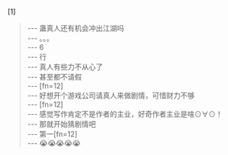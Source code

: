 
[1] 
>--- 蛊真人还有机会冲出江湖吗<br>
>--- 。。。<br>
>--- 6<br>
>--- 行<br>
>--- 真人有些力不从心了<br>
>--- 甚至都不请假<br>
>--- [fn=12]<br>
>--- 好想开个游戏公司请真人来做剧情，可惜财力不够<br>
>--- [fn=12]<br>
>--- 感觉写作肯定不是作者的主业，好奇作者主业是啥⊙∀⊙！<br>
>--- 那就开始猜剧情吧<br>
>--- 第一[fn=12]<br>
>--- 😭😭😭😭😭<br>
